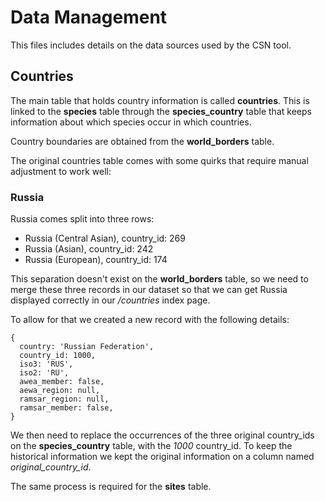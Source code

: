 # Data Management

This files includes details on the data sources used by the CSN tool.


## Countries

The main table that holds country information is called **countries**. This is
linked to the **species** table through the **species_country** table that keeps
information about which species occur in which countries.

Country boundaries are obtained from the **world_borders** table.

The original countries table comes with some quirks that require manual adjustment
to work well:

### Russia

Russia comes split into three rows:

- Russia (Central Asian), country_id: 269
- Russia (Asian), country_id: 242
- Russia (European), country_id: 174

This separation doesn't exist on the **world_borders** table, so we need to
merge these three records in our dataset so that we can get Russia displayed
correctly in our _/countries_ index page.

To allow for that we created a new record with the following details:

```
{
  country: 'Russian Federation',
  country_id: 1000,
  iso3: 'RUS',
  iso2: 'RU',
  awea_member: false,
  aewa_region: null,
  ramsar_region: null,
  ramsar_member: false,
}
```

We then need to replace the occurrences of the three original country_ids
on the **species_country** table, with the _1000_ country_id. To keep the
historical information we kept the original information on a column named
_original_country_id_.

The same process is required for the **sites** table.
